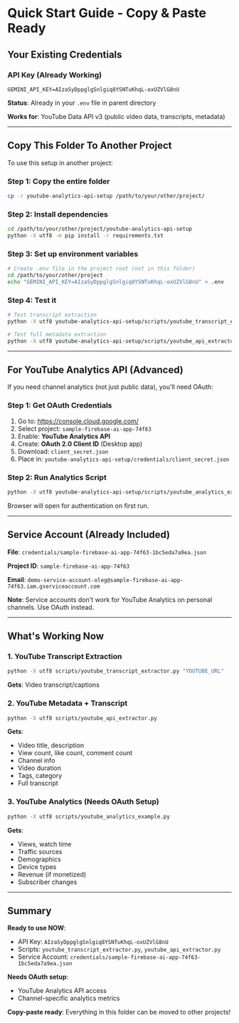 # Quick Start Guide - Copy & Paste Ready

## Your Existing Credentials

### API Key (Already Working)
```
GEMINI_API_KEY=AIzaSyDppglgSnlgiq8YSNTuKhqL-oxUZVlG8nU
```

**Status**: Already in your `.env` file in parent directory

**Works for**: YouTube Data API v3 (public video data, transcripts, metadata)

---

## Copy This Folder To Another Project

To use this setup in another project:

### Step 1: Copy the entire folder
```bash
cp -r youtube-analytics-api-setup /path/to/your/other/project/
```

### Step 2: Install dependencies
```bash
cd /path/to/your/other/project/youtube-analytics-api-setup
python -X utf8 -m pip install -r requirements.txt
```

### Step 3: Set up environment variables
```bash
# Create .env file in the project root (not in this folder)
cd /path/to/your/other/project
echo "GEMINI_API_KEY=AIzaSyDppglgSnlgiq8YSNTuKhqL-oxUZVlG8nU" > .env
```

### Step 4: Test it
```bash
# Test transcript extraction
python -X utf8 youtube-analytics-api-setup/scripts/youtube_transcript_extractor.py "https://www.youtube.com/watch?v=dQw4w9WgXcQ"

# Test full metadata extraction
python -X utf8 youtube-analytics-api-setup/scripts/youtube_api_extractor.py
```

---

## For YouTube Analytics API (Advanced)

If you need channel analytics (not just public data), you'll need OAuth:

### Step 1: Get OAuth Credentials

1. Go to: https://console.cloud.google.com/
2. Select project: `sample-firebase-ai-app-74f63`
3. Enable: **YouTube Analytics API**
4. Create: **OAuth 2.0 Client ID** (Desktop app)
5. Download: `client_secret.json`
6. Place in: `youtube-analytics-api-setup/credentials/client_secret.json`

### Step 2: Run Analytics Script
```bash
python -X utf8 youtube-analytics-api-setup/scripts/youtube_analytics_example.py
```

Browser will open for authentication on first run.

---

## Service Account (Already Included)

**File**: `credentials/sample-firebase-ai-app-74f63-1bc5eda7a9ea.json`

**Project ID**: `sample-firebase-ai-app-74f63`

**Email**: `demo-service-account-oleg@sample-firebase-ai-app-74f63.iam.gserviceaccount.com`

**Note**: Service accounts don't work for YouTube Analytics on personal channels. Use OAuth instead.

---

## What's Working Now

### 1. YouTube Transcript Extraction
```bash
python -X utf8 scripts/youtube_transcript_extractor.py "YOUTUBE_URL"
```

**Gets**: Video transcript/captions

### 2. YouTube Metadata + Transcript
```bash
python -X utf8 scripts/youtube_api_extractor.py
```

**Gets**:
- Video title, description
- View count, like count, comment count
- Channel info
- Video duration
- Tags, category
- Full transcript

### 3. YouTube Analytics (Needs OAuth Setup)
```bash
python -X utf8 scripts/youtube_analytics_example.py
```

**Gets**:
- Views, watch time
- Traffic sources
- Demographics
- Device types
- Revenue (if monetized)
- Subscriber changes

---

## Summary

**Ready to use NOW**:
- API Key: `AIzaSyDppglgSnlgiq8YSNTuKhqL-oxUZVlG8nU`
- Scripts: `youtube_transcript_extractor.py`, `youtube_api_extractor.py`
- Service Account: `credentials/sample-firebase-ai-app-74f63-1bc5eda7a9ea.json`

**Needs OAuth setup**:
- YouTube Analytics API access
- Channel-specific analytics metrics

**Copy-paste ready**: Everything in this folder can be moved to other projects!
